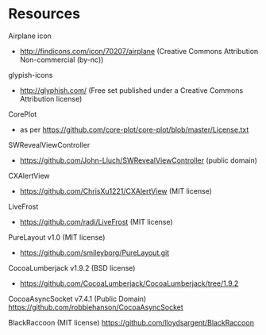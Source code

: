 Resources
=========
Airplane icon
- http://findicons.com/icon/70207/airplane (Creative Commons Attribution Non-commercial (by-nc))

glypish-icons
- http://glyphish.com/ (Free set published under a Creative Commons Attribution license)

CorePlot
- as per https://github.com/core-plot/core-plot/blob/master/License.txt

SWRevealViewController
- https://github.com/John-Lluch/SWRevealViewController (public domain)

CXAlertView
 - https://github.com/ChrisXu1221/CXAlertView (MIT license)
 
LiveFrost
 - https://github.com/radi/LiveFrost (MIT license)

PureLayout v1.0 (MIT license)
 - https://github.com/smileyborg/PureLayout.git

CocoaLumberjack v1.9.2 (BSD license)
 - https://github.com/CocoaLumberjack/CocoaLumberjack/tree/1.9.2
 
 CocoaAsyncSocket v7.4.1 (Public Domain)
 https://github.com/robbiehanson/CocoaAsyncSocket
 
 BlackRaccoon (MIT license)
 https://github.com/lloydsargent/BlackRaccoon
 